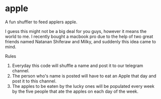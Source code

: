 # apple
A fun shuffler to feed applers apple.

I guess this might not be a big deal for you guys, however it means the world to me.
I recently bought a macbook pro due to the help of two great friends named Natanan Shiferaw and Milky, and suddenly this idea came to mind.

Rules
1. Everyday this code will shuffle a name and post it to our telegram channel.
2. The person who's name is posted will have to eat an Apple that day and post it to this channel.
3. The apples to be eaten by the lucky ones will be populated every week by the five people that ate the apples on each day of the week.
